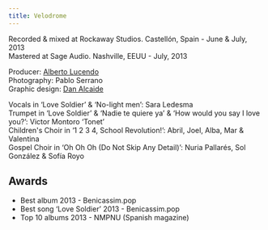 ```yaml
---
title: Velodrome
---
```


Recorded & mixed at Rockaway Studios. Castellón, Spain - June & July, 2013<br>
Mastered at Sage Audio. Nashville, EEUU - July, 2013

Producer: [Alberto Lucendo](https://www.albertolucendo.com)<br>
Photography: Pablo Serrano<br>
Graphic design: [Dan Alcaide](https://www.danalcaide.com)<br>

Vocals in ‘Love Soldier’ & ‘No-light men’: Sara Ledesma<br>
Trumpet in ‘Love Soldier’ & ‘Nadie te quiere ya’ & ‘How would you say I love you?’: Victor Montoro ‘Tonet’<br>
Children's Choir in ‘1 2 3 4, School Revolution!’: Abril, Joel, Alba, Mar & Valentina<br>
Gospel Choir in ‘Oh Oh Oh (Do Not Skip Any Detail)’: Nuria Pallarés, Sol González & Sofía Royo<br>

## Awards

- Best album 2013 - Benicassim.pop
- Best song ‘Love Soldier’ 2013 - Benicassim.pop
- Top 10 albums 2013 - NMPNU (Spanish magazine)
